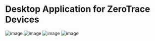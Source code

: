 # Desktop Application for ZeroTrace Devices
![image](https://github.com/user-attachments/assets/8303916a-921a-4626-9ee1-55d2ed167b92)
![image](https://github.com/user-attachments/assets/2a8ecc84-b751-402f-b64a-a00b83cdfdb9)
![image](https://github.com/user-attachments/assets/657e5ca9-25d4-43e7-83f3-20bb2d2c2924)
![image](https://github.com/user-attachments/assets/aece9e5c-dd3c-4e3d-888d-2138d750016a)
